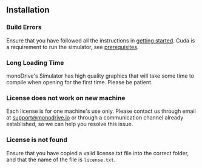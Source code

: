 ## Installation

### Build Errors

Ensure that you have followed all the instructions in 
[getting started](Getting_Started.md). Cuda is a requirement to run the 
simulator, see [prerequisites](Getting_Started.md).

### Long Loading Time

monoDrive's Simulator has high quality graphics that will take some time to compile 
when opening for the first time. Please be patient.

### License does not work on new machine

Each license is for one machine's use only. Please contact us through email at 
support@monodrive.io or through a communication channel already established, 
so we can help you resolve this issue. 

### License is not found

Ensure that you have copied a valid license.txt file into the correct folder, and
 that the name of the file is `license.txt`.

